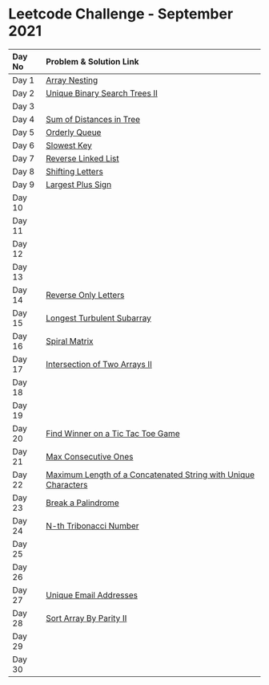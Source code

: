 # Leetcode Challenge - September 2021

| Day No | Problem & Solution Link |
| :--- | :--- |
| Day 1 | [Array Nesting](../../difficulty-based-problem-index/leetcode-medium/leetcode-565-array-nesting.md) |
| Day 2 | [Unique Binary Search Trees II](../../difficulty-based-problem-index/leetcode-medium/leetcode-95-unique-binary-search-trees-ii.md) |
| Day 3 |  |
| Day 4 | [Sum of Distances in Tree](../../difficulty-based-problem-index/leetcode-hard/leetcode-834-sum-of-distances-in-tree.md) |
| Day 5 | [Orderly Queue](../../difficulty-based-problem-index/leetcode-hard/leetcode-899-orderly-queue.md) |
| Day 6 | [Slowest Key](../../difficulty-based-problem-index/leetcode-easy/leetcode-1629-slowest-key.md) |
| Day 7 | [Reverse Linked List](../../difficulty-based-problem-index/leetcode-easy/leetcode-206-reverse-linked-list.md) |
| Day 8 | [Shifting Letters](../../difficulty-based-problem-index/leetcode-medium/leetcode-848-shifting-letters.md) |
| Day 9 | [Largest Plus Sign](../../difficulty-based-problem-index/leetcode-medium/leetcode-764-largest-plus-sign.md) |
| Day 10 |  |
| Day 11 |  |
| Day 12 |  |
| Day 13 |  |
| Day 14 | [Reverse Only Letters](../../difficulty-based-problem-index/leetcode-easy/leetcode-917-reverse-only-letters.md) |
| Day 15 | [Longest Turbulent Subarray](../../difficulty-based-problem-index/leetcode-medium/leetcode-978-longest-turbulent-subarray.md) |
| Day 16 | [Spiral Matrix](../../difficulty-based-problem-index/leetcode-medium/leetcode-54-spiral-matrix.md) |
| Day 17 | [Intersection of Two Arrays II](../../difficulty-based-problem-index/leetcode-easy/leetcode-350-intersection-of-two-array-ii.md) |
| Day 18 |  |
| Day 19 |  |
| Day 20 | [Find Winner on a Tic Tac Toe Game](../../difficulty-based-problem-index/leetcode-easy/leetcode-1275-find-winner-on-a-tic-tac-toe-game.md) |
| Day 21 | [Max Consecutive Ones](../../difficulty-based-problem-index/leetcode-easy/leetcode-485-max-consecutive-ones.md) |
| Day 22 | [Maximum Length of a Concatenated String with Unique Characters](../../difficulty-based-problem-index/leetcode-medium/leetcode-1239-maximum-length-of-a-concatenated-string-with-unique-characters.md) |
| Day 23 | [Break a Palindrome](../../difficulty-based-problem-index/leetcode-medium/leetcode-1328-break-a-palindrome.md) |
| Day 24 | [N-th Tribonacci Number](../../difficulty-based-problem-index/leetcode-easy/leetcode-1137-n-th-tribonacci-number.md) |
| Day 25 |  |
| Day 26 |  |
| Day 27 | [Unique Email Addresses](../../difficulty-based-problem-index/leetcode-easy/leetcode-929-unique-email-addresses.md) |
| Day 28 | [Sort Array By Parity II](../../difficulty-based-problem-index/leetcode-easy/leetcode-922-sort-array-by-parity-ii.md) |
| Day 29 |  |
| Day 30 |  |

